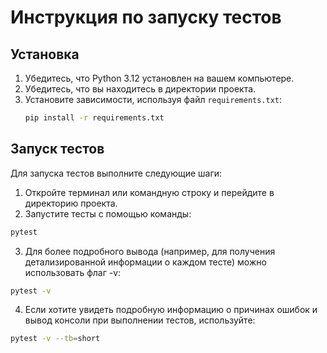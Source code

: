 # Инструкция по запуску тестов

## Установка

1. Убедитесь, что Python 3.12 установлен на вашем компьютере.
2. Убедитесь, что вы находитесь в директории проекта.
3. Установите зависимости, используя файл `requirements.txt`:
   ```bash
   pip install -r requirements.txt
   ```

## Запуск тестов
Для запуска тестов выполните следующие шаги:

1. Откройте терминал или командную строку и перейдите в директорию проекта.
2. Запустите тесты с помощью команды:
```bash
pytest
```
3. Для более подробного вывода (например, для получения детализированной информации о каждом тесте) можно использовать флаг -v:
```bash
pytest -v
```
4. Если хотите увидеть подробную информацию о причинах ошибок и вывод консоли при выполнении тестов, используйте:
```bash
pytest -v --tb=short
```